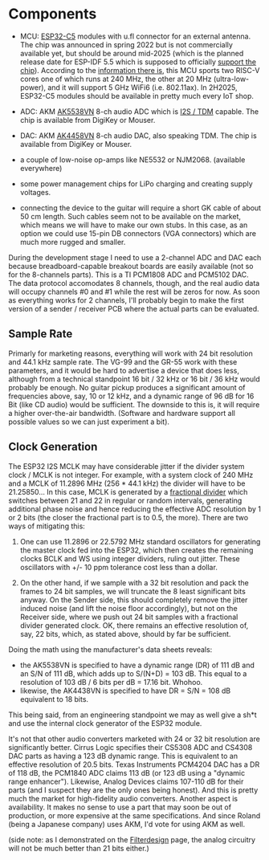 # Components

  * MCU: [ESP32-C5](https://www.espressif.com/en/news/ESP32-C5) modules with u.fl connector for an external antenna. The chip was announced in spring 2022 but is not commercially available yet, but should be around mid-2025 (which is the planned release date for ESP-IDF 5.5 which is supposed to officially [support the chip](https://github.com/espressif/esp-idf/issues/14021)). According to the [information there is](https://docs.espressif.com/projects/esp-dev-kits/en/latest/esp32c5/esp32-c5-devkitc-1/user_guide.html), this MCU sports two RISC-V cores one of which runs at 240 MHz, the other at 20 MHz (ultra-low-power), and it will support 5 GHz WiFi6 (i.e. 802.11ax). In 2H2025, ESP32-C5 modules should be available in pretty much every IoT shop. 
     
  * ADC: AKM [AK5538VN](https://www.akm.com/eu/en/products/audio/audio-adc/ak5538vn/) 8-ch audio ADC which is [I2S / TDM](https://en.wikipedia.org/wiki/I%C2%B2S) capable. The chip is available from DigiKey or Mouser. 

  * DAC: AKM [AK4458VN](https://www.akm.com/eu/en/products/audio/audio-dac/ak4458vn/) 8-ch audio DAC, also speaking TDM. The chip is available from DigiKey or Mouser. 

  * a couple of low-noise op-amps like NE5532 or NJM2068. (available everywhere)

  * some power management chips for LiPo charging and creating supply voltages.

  * connecting the device to the guitar will require a short GK cable of about 50 cm length. Such cables seem not to be available on the market, which means we will have to make our own stubs. In this case, as an option we could use 15-pin DB connectors (VGA connectors) which are much more rugged and smaller. 
 
During the development stage I need to use a 2-channel ADC and DAC each because breadboard-capable breakout boards are easily available (not so for the 8-channels parts). This is a TI PCM1808 ADC and PCM5102 DAC. The data protocol accomodates 8 channels, though, and the real audio data will occupy channels #0 and #1 while the rest will be zeros for now. As soon as everything works for 2 channels, I'll probably begin to make the first version of a sender / receiver PCB where the actual parts can be evaluated. 

## Sample Rate
  
Primarly for marketing reasons, everything will work with 24 bit resolution and 44.1 kHz sample rate. The VG-99 and the GR-55 work with these parameters, and it would be hard to advertise a device that does less, although from a technical standpoint 16 bit / 32 kHz or 16 bit / 36 kHz would probably be enough. No guitar pickup produces a significant amount of frequencies above, say, 10 or 12 kHz, and a dynamic range of 96 dB for 16 Bit (like CD audio) would be sufficient. The downside to this is, it will require a higher over-the-air bandwidth. (Software and hardware support all possible values so we can just experiment a bit). 

## Clock Generation 

The ESP32 I2S MCLK may have considerable jitter if the divider system clock / MCLK is not integer. For example, with a system clock of 240 MHz and a MCLK of 11.2896 MHz (256 * 44.1 kHz) the divider will have to be 21.25850...  In this case, MCLK is generated by a [fractional divider](https://en.wikipedia.org/wiki/Dual-modulus_prescaler) which switches between 21 and 22 in regular or random intervals, generating additional phase noise and hence reducing the effective ADC resolution by 1 or 2 bits (the closer the fractional part is to 0.5, the more). There are two ways of mitigating this:   
  
 1. One can use 11.2896 or 22.5792 MHz standard oscillators for generating the master clock fed into the ESP32, which then creates the remaining clocks BCLK and WS using integer dividers, ruling out jitter.  These oscillators with +/- 10 ppm tolerance cost less than a dollar. 

 2. On the other hand, if we sample with a 32 bit resolution and pack the frames to 24 bit samples, we will truncate the 8 least significant bits anyway. On the Sender side, this should completely remove the jitter induced noise (and lift the noise floor accordingly), but not on the Receiver side, where we push out 24 bit samples with a fractional divider generated clock. OK, there remains an effective resolution of, say, 22 bits, which, as stated above, should by far be sufficient. 

Doing the math using the manufacturer's data sheets reveals: 

 * the AK5538VN is specified to have a dynamic range (DR) of 111 dB and an S/N of 111 dB, which adds up to S/(N+D) = 103 dB. This equal to a resolution of 103 dB / 6 bits per dB = 17.16 bit. Whohoo. 
 * likewise, the AK4438VN is specified to have DR = S/N = 108 dB equivalent to 18 bits. 

This being said, from an engineering standpoint we may as well give a sh*t and use the internal clock generator of the ESP32 module. 

It's not that other audio converters marketed with 24 or 32 bit resolution are significantly better. Cirrus Logic specifies their CS5308 ADC and CS4308 DAC parts as having a 123 dB dynamic range. This is equivalent to an effective resolution of 20.5 bits. Texas Instruments PCM4204 DAC has a DR of 118 dB, the PCM1840 ADC claims 113 dB (or 123 dB using a "dynamic range enhancer"). Likewise, Analog Devices claims 107-110 dB for their parts (and I suspect they are the only ones being honest).  And this is pretty much the market for high-fidelity audio converters. Another aspect is availability. It makes no sense to use a part that may soon be out of production, or more expensive at the same specifications. And since Roland (being a Japanese company) uses AKM, I'd vote for using AKM as well.   
  
(side note: as I demonstrated on the [Filterdesign](Filterdesign.md) page, the analog circuitry will not be much better than 21 bits either.) 

